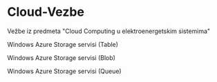 # Cloud-Vezbe
Vežbe iz predmeta "Cloud Computing u elektroenergetskim sistemima"
        
Windows Azure Storage servisi (Table)

Windows Azure Storage servisi (Blob)

Windows Azure Storage servisi (Queue)
       
  
